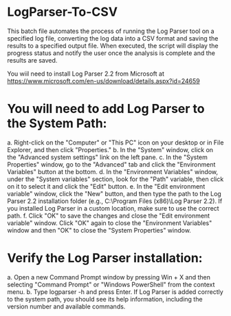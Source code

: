 # LogParser-To-CSV
This batch file automates the process of running the Log Parser tool on a specified log file, converting the log data into a CSV format and saving the results to a specified output file. When executed, the script will display the progress status and notify the user once the analysis is complete and the results are saved.

You wiil need to install Log Parser 2.2 from Microsoft at https://www.microsoft.com/en-us/download/details.aspx?id=24659

# You will need to add Log Parser to the System Path:
a. Right-click on the "Computer" or "This PC" icon on your desktop or in File Explorer, and then click "Properties."
b. In the "System" window, click on the "Advanced system settings" link on the left pane.
c. In the "System Properties" window, go to the "Advanced" tab and click the "Environment Variables" button at the bottom.
d. In the "Environment Variables" window, under the "System variables" section, look for the "Path" variable, then click on it to select it and click the "Edit" button.
e. In the "Edit environment variable" window, click the "New" button, and then type the path to the Log Parser 2.2 installation folder (e.g., C:\Program Files (x86)\Log Parser 2.2). If you installed Log Parser in a custom location, make sure to use the correct path.
f. Click "OK" to save the changes and close the "Edit environment variable" window. Click "OK" again to close the "Environment Variables" window and then "OK" to close the "System Properties" window.

# Verify the Log Parser installation:
a. Open a new Command Prompt window by pressing Win + X and then selecting "Command Prompt" or "Windows PowerShell" from the context menu.
b. Type logparser -h and press Enter. If Log Parser is added correctly to the system path, you should see its help information, including the version number and available commands.
